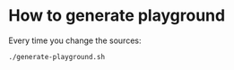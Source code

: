 How to generate playground
==================================

Every time you change the sources:
```bash
./generate-playground.sh
```
